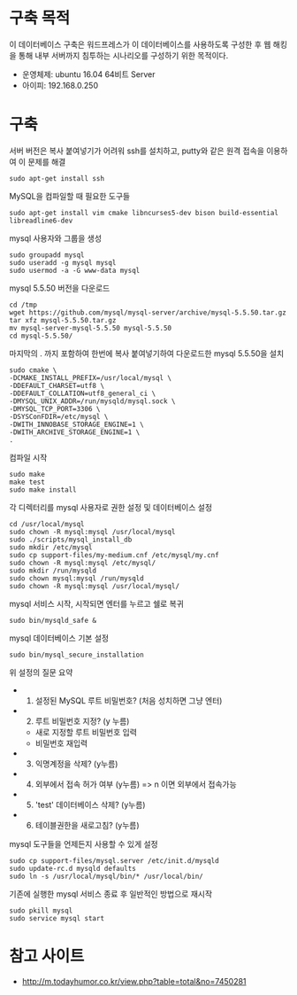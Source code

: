 # 구축 목적

이 데이터베이스 구축은 워드프레스가 이 데이터베이스를 사용하도록 구성한 후 웹 해킹을 통해 내부 서버까지 침투하는 시나리오를 구성하기 위한 목적이다.

- 운영체제: ubuntu 16.04 64비트 Server
- 아이피: 192.168.0.250

# 구축
서버 버전은 복사 붙여넣기가 어려워 ssh를 설치하고, putty와 같은 원격 접속을 이용하여 이 문제를 해결
```
sudo apt-get install ssh
```
MySQL을 컴파일할 때 필요한 도구들
```
sudo apt-get install vim cmake libncurses5-dev bison build-essential libreadline6-dev
```
mysql 사용자와 그룹을 생성
```
sudo groupadd mysql
sudo useradd -g mysql mysql
sudo usermod -a -G www-data mysql
```
mysql 5.5.50 버전을 다운로드
```
cd /tmp
wget https://github.com/mysql/mysql-server/archive/mysql-5.5.50.tar.gz
tar xfz mysql-5.5.50.tar.gz
mv mysql-server-mysql-5.5.50 mysql-5.5.50
cd mysql-5.5.50/
```
마지막의 . 까지 포함하여 한번에 복사 붙여넣기하여 다운로드한 mysql 5.5.50을 설치
```
sudo cmake \
-DCMAKE_INSTALL_PREFIX=/usr/local/mysql \
-DDEFAULT_CHARSET=utf8 \
-DDEFAULT_COLLATION=utf8_general_ci \
-DMYSQL_UNIX_ADDR=/run/mysqld/mysql.sock \
-DMYSQL_TCP_PORT=3306 \
-DSYSConFDIR=/etc/mysql \
-DWITH_INNOBASE_STORAGE_ENGINE=1 \
-DWITH_ARCHIVE_STORAGE_ENGINE=1 \
.
```
컴파일 시작
```
sudo make
make test
sudo make install
```
각 디렉터리를 mysql 사용자로 권한 설정 및 데이터베이스 설정
```
cd /usr/local/mysql
sudo chown -R mysql:mysql /usr/local/mysql
sudo ./scripts/mysql_install_db
sudo mkdir /etc/mysql
sudo cp support-files/my-medium.cnf /etc/mysql/my.cnf
sudo chown -R mysql:mysql /etc/mysql/
sudo mkdir /run/mysqld
sudo chown mysql:mysql /run/mysqld
sudo chown -R mysql:mysql /usr/local/mysql/
```
mysql 서비스 시작, 시작되면 엔터를 누르고 쉘로 복귀
```
sudo bin/mysqld_safe &
```
mysql 데이터베이스 기본 설정
```
sudo bin/mysql_secure_installation
```
위 설정의 질문 요약
- 1. 설정된 MySQL 루트 비밀번호? (처음 성치하면 그냥 엔터)
- 2. 루트 비밀번호 지정? (y 누름)
  - 새로 지정할 루트 비밀번호 입력
  - 비밀번호 재입력
- 3. 익명계정을 삭제? (y누름)
- 4. 외부에서 접속 허가 여부 (y누름) => n 이면 외부에서 접속가능
- 5. 'test' 데이터베이스 삭제? (y누름)
- 6. 테이블권한을 새로고침? (y누름)

mysql 도구들을 언제든지 사용할 수 있게 설정
```
sudo cp support-files/mysql.server /etc/init.d/mysqld
sudo update-rc.d mysqld defaults
sudo ln -s /usr/local/mysql/bin/* /usr/local/bin/
```
기존에 실행한 mysql 서비스 종료 후 일반적인 방법으로 재시작
```
sudo pkill mysql
sudo service mysql start
```
# 참고 사이트
- http://m.todayhumor.co.kr/view.php?table=total&no=7450281

